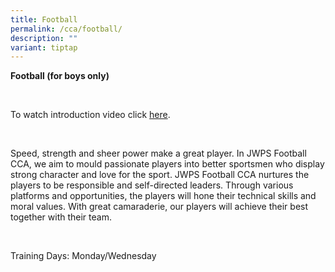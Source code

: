 ```yaml
---
title: Football
permalink: /cca/football/
description: ""
variant: tiptap
---
```

<p><strong>Football (for boys only)</strong>
</p>
<p>
<br>
</p>
<p>To watch introduction video click <a href="https://youtu.be/T1kQVaV88aY" rel="noopener noreferrer nofollow" target="_blank">here</a>.</p>
<p>
<br>
</p>
<p>Speed, strength and sheer power make a great player. In JWPS Football
CCA, we aim to mould passionate players into better sportsmen who display
strong character and love for the sport. JWPS Football CCA nurtures the
players to be responsible and self-directed leaders. Through various platforms
and opportunities, the players will hone their technical skills and moral
values. With great camaraderie, our players will achieve their best together
with their team.</p>
<p>
<br>
</p>
<p>Training Days: Monday/Wednesday</p>